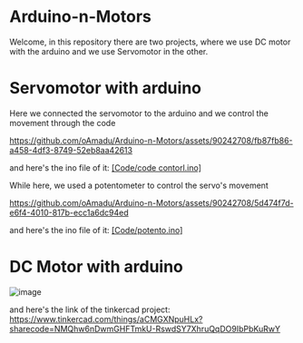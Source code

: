 # Arduino-n-Motors

Welcome, in this repository there are two projects, where we use DC motor with the arduino and we use Servomotor in the other.

# Servomotor with arduino

Here we connected the servomotor to the arduino and we control the movement through the code

https://github.com/oAmadu/Arduino-n-Motors/assets/90242708/fb87fb86-a458-4df3-8749-52eb8aa42613

and here's the ino file of it: [[Code/code contorl.ino]](https://github.com/oAmadu/Arduino-n-Motors/blob/e36e22c14b6869619f2100a0daff5d6896192c8e/Code/code%20contorl.ino)

While here, we used a potentometer to control the servo's movement

https://github.com/oAmadu/Arduino-n-Motors/assets/90242708/5d474f7d-e6f4-4010-817b-ecc1a6dc94ed


and here's the ino file of it: [[Code/potento.ino]](https://github.com/oAmadu/Arduino-n-Motors/blob/e36e22c14b6869619f2100a0daff5d6896192c8e/Code/potento.ino)

# DC Motor with arduino
![image](https://github.com/oAmadu/Arduino-n-Motors/assets/90242708/2cd29860-a358-48d1-be35-6b617f7b9a65)

and here's the link of the tinkercad project: https://www.tinkercad.com/things/aCMGXNpuHLx?sharecode=NMQhw6nDwmGHFTmkU-RswdSY7XhruQqDO9IbPbKuRwY






